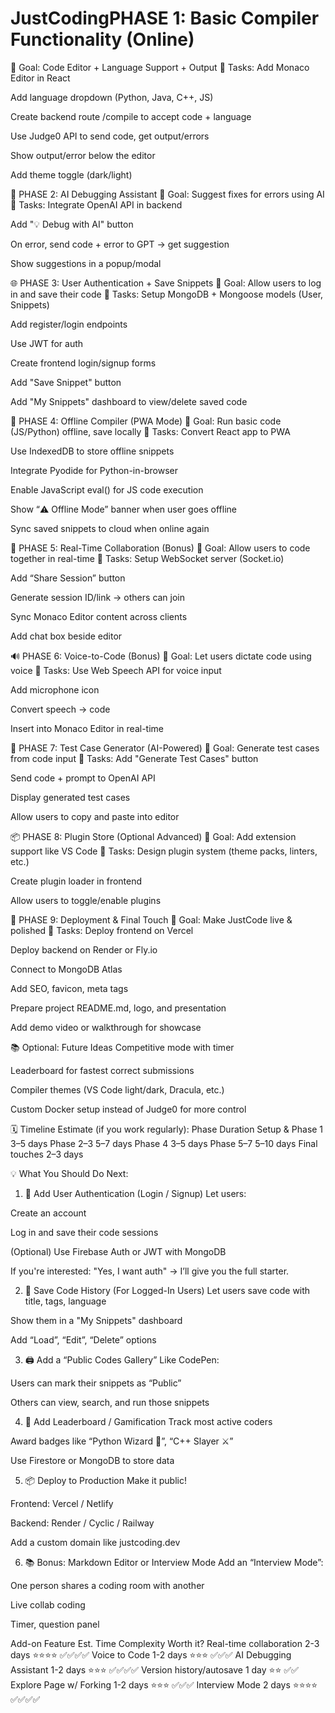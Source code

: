 # JustCodingPHASE 1: Basic Compiler Functionality (Online)
🎯 Goal: Code Editor + Language Support + Output
🔨 Tasks:
 Add Monaco Editor in React

 Add language dropdown (Python, Java, C++, JS)

 Create backend route /compile to accept code + language

 Use Judge0 API to send code, get output/errors

 Show output/error below the editor

 Add theme toggle (dark/light)

🧠 PHASE 2: AI Debugging Assistant
🎯 Goal: Suggest fixes for errors using AI
🔨 Tasks:
 Integrate OpenAI API in backend

 Add "💡 Debug with AI" button

 On error, send code + error to GPT → get suggestion

 Show suggestions in a popup/modal

🌐 PHASE 3: User Authentication + Save Snippets
🎯 Goal: Allow users to log in and save their code
🔨 Tasks:
 Setup MongoDB + Mongoose models (User, Snippets)

 Add register/login endpoints

 Use JWT for auth

 Create frontend login/signup forms

 Add "Save Snippet" button

 Add "My Snippets" dashboard to view/delete saved code

🔌 PHASE 4: Offline Compiler (PWA Mode)
🎯 Goal: Run basic code (JS/Python) offline, save locally
🔨 Tasks:
 Convert React app to PWA

 Use IndexedDB to store offline snippets

 Integrate Pyodide for Python-in-browser

 Enable JavaScript eval() for JS code execution

 Show “⚠️ Offline Mode” banner when user goes offline

 Sync saved snippets to cloud when online again

👥 PHASE 5: Real-Time Collaboration (Bonus)
🎯 Goal: Allow users to code together in real-time
🔨 Tasks:
 Setup WebSocket server (Socket.io)

 Add “Share Session” button

 Generate session ID/link → others can join

 Sync Monaco Editor content across clients

 Add chat box beside editor

🔊 PHASE 6: Voice-to-Code (Bonus)
🎯 Goal: Let users dictate code using voice
🔨 Tasks:
 Use Web Speech API for voice input

 Add microphone icon

 Convert speech → code

 Insert into Monaco Editor in real-time

🧪 PHASE 7: Test Case Generator (AI-Powered)
🎯 Goal: Generate test cases from code input
🔨 Tasks:
 Add "Generate Test Cases" button

 Send code + prompt to OpenAI API

 Display generated test cases

 Allow users to copy and paste into editor

📦 PHASE 8: Plugin Store (Optional Advanced)
🎯 Goal: Add extension support like VS Code
🔨 Tasks:
 Design plugin system (theme packs, linters, etc.)

 Create plugin loader in frontend

 Allow users to toggle/enable plugins

🚀 PHASE 9: Deployment & Final Touch
🎯 Goal: Make JustCode live & polished
🔨 Tasks:
 Deploy frontend on Vercel

 Deploy backend on Render or Fly.io

 Connect to MongoDB Atlas

 Add SEO, favicon, meta tags

 Prepare project README.md, logo, and presentation

 Add demo video or walkthrough for showcase

📚 Optional: Future Ideas
 Competitive mode with timer

 Leaderboard for fastest correct submissions

 Compiler themes (VS Code light/dark, Dracula, etc.)

 Custom Docker setup instead of Judge0 for more control

🗓️ Timeline Estimate (if you work regularly):
Phase	Duration
Setup & Phase 1	3–5 days
Phase 2–3	5–7 days
Phase 4	3–5 days
Phase 5–7	5–10 days
Final touches	2–3 days



💡 What You Should Do Next:
1. 🔐 Add User Authentication (Login / Signup)
Let users:

Create an account

Log in and save their code sessions

(Optional) Use Firebase Auth or JWT with MongoDB

If you're interested:
"Yes, I want auth" → I’ll give you the full starter.

2. 🧠 Save Code History (For Logged-In Users)
Let users save code with title, tags, language

Show them in a "My Snippets" dashboard

Add “Load”, “Edit”, “Delete” options

3. 🖨️ Add a “Public Codes Gallery”
Like CodePen:

Users can mark their snippets as “Public”

Others can view, search, and run those snippets

4. 🎯 Add Leaderboard / Gamification
Track most active coders

Award badges like “Python Wizard 🐍”, “C++ Slayer ⚔️”

Use Firestore or MongoDB to store data

5. 📦 Deploy to Production
Make it public!

Frontend: Vercel / Netlify

Backend: Render / Cyclic / Railway

Add a custom domain like justcoding.dev

6. 📚 Bonus: Markdown Editor or Interview Mode
Add an “Interview Mode”:

One person shares a coding room with another

Live collab coding

Timer, question panel

Add-on Feature	Est. Time	Complexity	Worth it?
Real-time collaboration	2-3 days	⭐⭐⭐⭐	✅✅✅✅
Voice to Code	1-2 days	⭐⭐⭐	✅✅✅
AI Debugging Assistant	1-2 days	⭐⭐⭐	✅✅✅✅
Version history/autosave	1 day	⭐⭐	✅✅
Explore Page w/ Forking	1-2 days	⭐⭐⭐	✅✅✅
Interview Mode	2 days	⭐⭐⭐⭐	✅✅✅✅